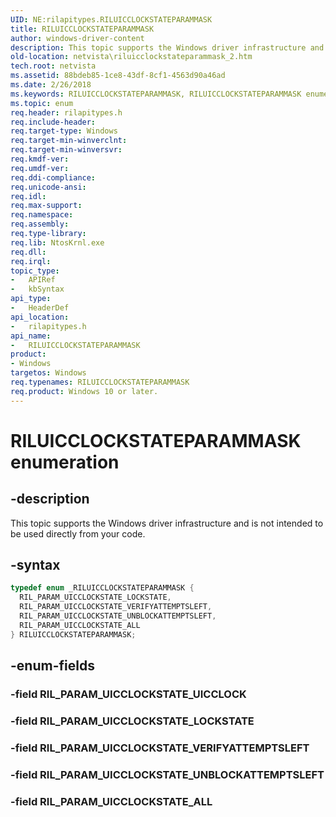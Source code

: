 ```yaml
---
UID: NE:rilapitypes.RILUICCLOCKSTATEPARAMMASK
title: RILUICCLOCKSTATEPARAMMASK
author: windows-driver-content
description: This topic supports the Windows driver infrastructure and is not intended to be used directly from your code.
old-location: netvista\riluicclockstateparammask_2.htm
tech.root: netvista
ms.assetid: 88bdeb85-1ce8-43df-8cf1-4563d90a46ad
ms.date: 2/26/2018
ms.keywords: RILUICCLOCKSTATEPARAMMASK, RILUICCLOCKSTATEPARAMMASK enumeration [Network Drivers Starting with Windows Vista], RIL_PARAM_UICCLOCKSTATE_ALL, RIL_PARAM_UICCLOCKSTATE_LOCKSTATE, RIL_PARAM_UICCLOCKSTATE_UNBLOCKATTEMPTSLEFT, RIL_PARAM_UICCLOCKSTATE_VERIFYATTEMPTSLEFT, netvista.riluicclockstateparammask_2, rilapitypes/RILUICCLOCKSTATEPARAMMASK, rilapitypes/RIL_PARAM_UICCLOCKSTATE_ALL, rilapitypes/RIL_PARAM_UICCLOCKSTATE_LOCKSTATE, rilapitypes/RIL_PARAM_UICCLOCKSTATE_UNBLOCKATTEMPTSLEFT, rilapitypes/RIL_PARAM_UICCLOCKSTATE_VERIFYATTEMPTSLEFT
ms.topic: enum
req.header: rilapitypes.h
req.include-header:
req.target-type: Windows
req.target-min-winverclnt:
req.target-min-winversvr:
req.kmdf-ver:
req.umdf-ver:
req.ddi-compliance:
req.unicode-ansi:
req.idl:
req.max-support:
req.namespace:
req.assembly:
req.type-library:
req.lib: NtosKrnl.exe
req.dll:
req.irql:
topic_type:
-	APIRef
-	kbSyntax
api_type:
-	HeaderDef
api_location:
-	rilapitypes.h
api_name:
-	RILUICCLOCKSTATEPARAMMASK
product:
- Windows
targetos: Windows
req.typenames: RILUICCLOCKSTATEPARAMMASK
req.product: Windows 10 or later.
---
```


# RILUICCLOCKSTATEPARAMMASK enumeration


## -description


This topic supports the Windows driver infrastructure and is not intended to be used directly from your code.


## -syntax


```cpp
typedef enum _RILUICCLOCKSTATEPARAMMASK {
  RIL_PARAM_UICCLOCKSTATE_LOCKSTATE,
  RIL_PARAM_UICCLOCKSTATE_VERIFYATTEMPTSLEFT,
  RIL_PARAM_UICCLOCKSTATE_UNBLOCKATTEMPTSLEFT,
  RIL_PARAM_UICCLOCKSTATE_ALL
} RILUICCLOCKSTATEPARAMMASK;
```


## -enum-fields




### -field RIL_PARAM_UICCLOCKSTATE_UICCLOCK


### -field RIL_PARAM_UICCLOCKSTATE_LOCKSTATE


### -field RIL_PARAM_UICCLOCKSTATE_VERIFYATTEMPTSLEFT


### -field RIL_PARAM_UICCLOCKSTATE_UNBLOCKATTEMPTSLEFT


### -field RIL_PARAM_UICCLOCKSTATE_ALL

